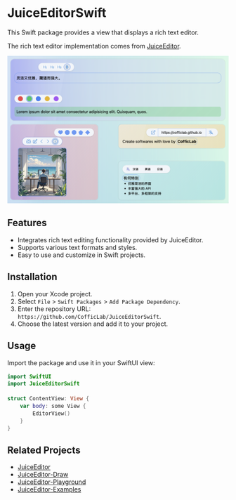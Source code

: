 # JuiceEditorSwift

This Swift package provides a view that displays a rich text editor.

The rich text editor implementation comes from [JuiceEditor](https://github.com/CofficLab/JuiceEditor).

![image](./docs/hero.png)

## Features

- Integrates rich text editing functionality provided by JuiceEditor.
- Supports various text formats and styles.
- Easy to use and customize in Swift projects.

## Installation

1. Open your Xcode project.
2. Select `File` > `Swift Packages` > `Add Package Dependency`.
3. Enter the repository URL: `https://github.com/CofficLab/JuiceEditorSwift`.
4. Choose the latest version and add it to your project.

## Usage

Import the package and use it in your SwiftUI view:

```swift
import SwiftUI
import JuiceEditorSwift

struct ContentView: View {
    var body: some View {
        EditorView()
    }
}
```

## Related Projects

- [JuiceEditor](https://github.com/CofficLab/JuiceEditor)
- [JuiceEditor-Draw](https://github.com/CofficLab/JuiceEditor-Draw)
- [JuiceEditor-Playground](https://github.com/cofficlab/JuiceEditor-Playground)
- [JuiceEditor-Examples](https://github.com/cofficlab/JuiceEditor-Examples)
